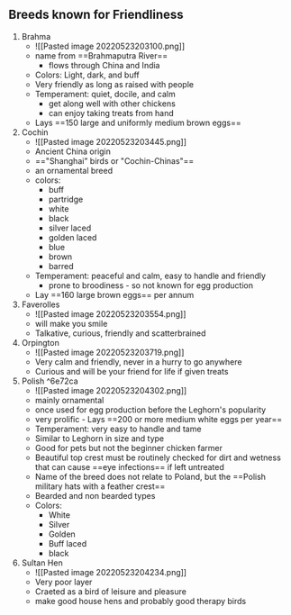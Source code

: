 ## Breeds known for Friendliness
1. Brahma
	- ![[Pasted image 20220523203100.png]]
	- name from ==Brahmaputra River==
		- flows through China and India
	- Colors: Light, dark, and buff
	- Very friendly as long as raised with people
	- Temperament: quiet, docile, and calm
		- get along well with other chickens
		- can enjoy taking treats from hand
	- Lays ==150 large and uniformly medium brown eggs==
2. Cochin
	- ![[Pasted image 20220523203445.png]]
	- Ancient China origin
	- =="Shanghai" birds or "Cochin-Chinas"==
	- an ornamental breed
	- colors:
		- buff
		- partridge
		- white
		- black
		- silver laced
		- golden laced
		- blue
		- brown
		- barred
	- Temperament: peaceful and calm, easy to handle and friendly
		- prone to broodiness - so not known for egg production
	- Lay ==160 large brown eggs== per annum
3. Faverolles
	- ![[Pasted image 20220523203554.png]]
	- will make you smile
	- Talkative, curious, friendly and scatterbrained
4. Orpington
	- ![[Pasted image 20220523203719.png]]
	- Very calm and friendly, never in a hurry to go anywhere
	- Curious and will be your friend for life if given treats
5. Polish  ^6e72ca
	- ![[Pasted image 20220523204302.png]]
	- mainly ornamental
	- once used for egg production before the Leghorn's popularity
	- very prolific - Lays ==200 or more medium white eggs per year==
	- Temperament: very easy to handle and tame
	- Similar to Leghorn in size and type
	- Good for pets but not the beginner chicken farmer
	- Beautiful top crest must be routinely checked for dirt and wetness that can cause ==eye infections== if left untreated
	- Name of the breed does not relate to Poland, but the ==Polish military hats with a feather crest==
	- Bearded and non bearded types
	- Colors:
		- White
		- Silver
		- Golden
		- Buff laced
		- black
7. Sultan Hen
	- ![[Pasted image 20220523204234.png]]
	- Very poor layer
	- Craeted as a bird of leisure and pleasure
	- make good house hens and probably good therapy birds
